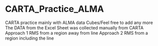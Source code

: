 # CARTA_Practice_ALMA
CARTA practice mainly with ALMA data Cubes/Feel free to add any more
The DATA from the Excel Sheet was collected manually from CARTA
Approach 1 RMS from a region away from line
Approach 2 RMS from a region including the line 

